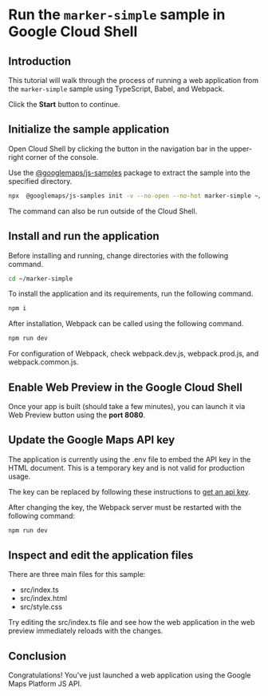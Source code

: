 # Run the `marker-simple` sample in Google Cloud Shell

<walkthrough-tutorial-duration duration="10"/>

## Introduction

This tutorial will walk through the process of running a web application from
the `marker-simple` sample using TypeScript, Babel, and Webpack.

Click the **Start** button to continue.

## Initialize the sample application

Open Cloud Shell by clicking the
<walkthrough-cloud-shell-icon></walkthrough-cloud-shell-icon> button in the
navigation bar in the upper-right corner of the console.

Use the [@googlemaps/js-samples](https://www.npmjs.com/package/@googlemaps/js-samples) package to 
extract the sample into the specified directory.

```bash
npx  @googlemaps/js-samples init -v --no-open --no-hot marker-simple ~/marker-simple
```

The command can also be run outside of the Cloud Shell.

## Install and run the application

Before installing and running, change directories with the following command.

```bash
cd ~/marker-simple
```

To install the application and its requirements, run the following command.

```bash
npm i
```

After installation, Webpack can be called using the following command.

```bash
npm run dev
```

For configuration of Webpack, check
<walkthrough-editor-open-file filePath="marker-simple/webpack.dev.js">webpack.dev.js</walkthrough-editor-open-file>,
<walkthrough-editor-open-file filePath="marker-simple/webpack.prod.js">webpack.prod.js</walkthrough-editor-open-file>,
and
<walkthrough-editor-open-file filePath="marker-simple/webpack.common.js">webpack.common.js</walkthrough-editor-open-file>.

## Enable Web Preview in the Google Cloud Shell

Once your app is built (should take a few minutes), you can launch it via
<walkthrough-spotlight-pointer target="cloudshell" spotlightId="devshell-web-preview-button">Web
Preview button</walkthrough-spotlight-pointer> using the **port 8080**.

## Update the Google Maps API key

The application is currently using the
<walkthrough-editor-open-file filePath="marker-simple/.env">.env</walkthrough-editor-open-file>
file to embed the API key in the HTML document. This is a temporary key and is
not valid for production usage.

The key can be replaced by following these instructions to
[get an api key](https://developers.google.com/maps/documentation/javascript/get-api-key).

After changing the key, the Webpack server must be restarted with the following
command:

```bash
npm run dev
```

## Inspect and edit the application files

There are three main files for this sample:

*   <walkthrough-editor-open-file filePath="marker-simple/src/index.ts">src/index.ts</walkthrough-editor-open-file>
*   <walkthrough-editor-open-file filePath="marker-simple/src/index.html">src/index.html</walkthrough-editor-open-file>
*   <walkthrough-editor-open-file filePath="marker-simple/src/style.css">src/style.css</walkthrough-editor-open-file>

Try editing the <walkthrough-editor-open-file filePath="marker-simple/src/index.ts">src/index.ts</walkthrough-editor-open-file> file and see how the web application in the web preview immediately reloads with the changes.

## Conclusion

<walkthrough-conclusion-trophy></walkthrough-conclusion-trophy>

Congratulations! You've just launched a web application using the Google Maps
Platform JS API.
